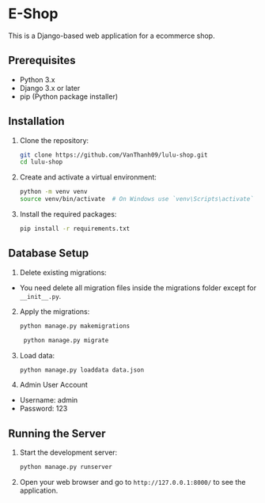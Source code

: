 # E-Shop

This is a Django-based web application for a ecommerce shop.

## Prerequisites

- Python 3.x
- Django 3.x or later
- pip (Python package installer)

## Installation

1. Clone the repository:

    ```sh
    git clone https://github.com/VanThanh09/lulu-shop.git
    cd lulu-shop
    ```

2. Create and activate a virtual environment:

    ```sh
    python -m venv venv
    source venv/bin/activate  # On Windows use `venv\Scripts\activate`
    ```

3. Install the required packages:

    ```sh
    pip install -r requirements.txt
    ```

## Database Setup

1. Delete existing migrations: 

- You need delete all migration files inside the migrations folder except for `__init__.py`.

2. Apply the migrations:

    ```sh
    python manage.py makemigrations
    ```
   ```sh
    python manage.py migrate
    ```

3. Load data:

    ```sh
    python manage.py loaddata data.json
    ```
   
4. Admin User Account

- Username: admin
- Password: 123
    
## Running the Server

1. Start the development server:

    ```sh
    python manage.py runserver
    ```

2. Open your web browser and go to `http://127.0.0.1:8000/` to see the application.
